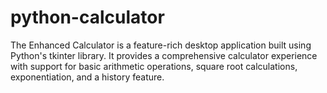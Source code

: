 # python-calculator
The Enhanced Calculator is a feature-rich desktop application built using Python's tkinter library. It provides a comprehensive calculator experience with support for basic arithmetic operations, square root calculations, exponentiation, and a history feature.
